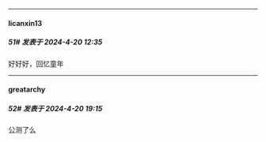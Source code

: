 ﻿
*****

####  licanxin13  
##### 51#       发表于 2024-4-20 12:35

好好好，回忆童年


*****

####  greatarchy  
##### 52#       发表于 2024-4-20 19:15

公测了么


